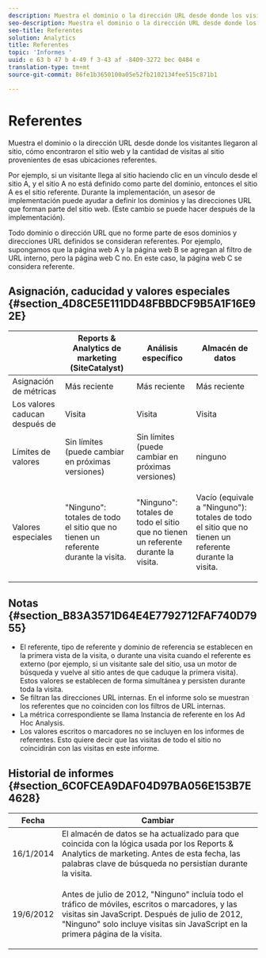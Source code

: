 ```yaml
---
description: Muestra el dominio o la dirección URL desde donde los visitantes llegaron al sitio, cómo encontraron el sitio web y la cantidad de visitas al sitio provenientes de esas ubicaciones referentes.
seo-description: Muestra el dominio o la dirección URL desde donde los visitantes llegaron al sitio, cómo encontraron el sitio web y la cantidad de visitas al sitio provenientes de esas ubicaciones referentes.
seo-title: Referentes
solution: Analytics
title: Referentes
topic: 'Informes '
uuid: e 63 b 47 b 4-49 f 3-43 af -8409-3272 bec 0484 e
translation-type: tm+mt
source-git-commit: 86fe1b3650100a05e52fb2102134fee515c871b1

---
```



# Referentes

Muestra el dominio o la dirección URL desde donde los visitantes llegaron al sitio, cómo encontraron el sitio web y la cantidad de visitas al sitio provenientes de esas ubicaciones referentes.

Por ejemplo, si un visitante llega al sitio haciendo clic en un vínculo desde el sitio A, y el sitio A no está definido como parte del dominio, entonces el sitio A es el sitio referente. Durante la implementación, un asesor de implementación puede ayudar a definir los dominios y las direcciones URL que forman parte del sitio web. (Este cambio se puede hacer después de la implementación).

Todo dominio o dirección URL que no forme parte de esos dominios y direcciones URL definidos se consideran referentes. Por ejemplo, supongamos que la página web A y la página web B se agregan al filtro de URL interno, pero la página web C no. En este caso, la página web C se considera referente.

## Asignación, caducidad y valores especiales {#section_4D8CE5E111DD48FBBDCF9B5A1F16E92E}

<table id="table_EC7423532C7E44DE97B7FC0321585A2B"> 
 <thead> 
  <tr> 
   <th colname="col1" class="entry"> </th> 
   <th colname="col2" class="entry"> Reports &amp; Analytics de marketing (SiteCatalyst) </th> 
   <th colname="col3" class="entry"> Análisis específico </th> 
   <th colname="col4" class="entry"> Almacén de datos </th> 
  </tr>
 </thead>
 <tbody> 
  <tr> 
   <td colname="col1"> Asignación de métricas </td> 
   <td colname="col2"> Más reciente </td> 
   <td colname="col3"> Más reciente </td> 
   <td colname="col4"> Más reciente </td> 
  </tr> 
  <tr> 
   <td colname="col1"> Los valores caducan después de </td> 
   <td colname="col2"> Visita </td> 
   <td colname="col3"> Visita </td> 
   <td colname="col4"> Visita </td> 
  </tr> 
  <tr> 
   <td colname="col1"> Límites de valores </td> 
   <td colname="col2"> Sin límites (puede cambiar en próximas versiones) </td> 
   <td colname="col3"> Sin límites (puede cambiar en próximas versiones) </td> 
   <td colname="col4"> ninguno </td> 
  </tr> 
  <tr> 
   <td colname="col1"> Valores especiales </td> 
   <td colname="col2"> <p>"Ninguno": totales de todo el sitio que no tienen un referente durante la visita. </p> </td> 
   <td colname="col3"> <p>"Ninguno": totales de todo el sitio que no tienen un referente durante la visita. </p> </td> 
   <td colname="col4"> <p> Vacío (equivale a "Ninguno"): totales de todo el sitio que no tienen un referente durante la visita. </p> </td> 
  </tr> 
 </tbody> 
</table>

## Notas {#section_B83A3571D64E4E7792712FAF740D7955}

* El referente, tipo de referente y dominio de referencia se establecen en la primera vista de la visita, o durante una visita cuando el referente es externo (por ejemplo, si un visitante sale del sitio, usa un motor de búsqueda y vuelve al sitio antes de que caduque la primera visita). Estos valores se establecen de forma simultánea y persisten durante toda la visita.
* Se filtran las direcciones URL internas. En el informe solo se muestran los referentes que no coinciden con los filtros de URL internas.
* La métrica correspondiente se llama Instancia de referente en los Ad Hoc Analysis.
* Los valores escritos o marcadores no se incluyen en los informes de referentes. Esto quiere decir que las visitas de todo el sitio no coincidirán con las visitas en este informe.

## Historial de informes {#section_6C0FCEA9DAF04D97BA056E153B7E4628}

<table id="table_9DFA79EC6A5A48648F2FB5418E1752DB"> 
 <thead> 
  <tr> 
   <th colname="col1" class="entry"> Fecha </th> 
   <th colname="col2" class="entry"> Cambiar </th> 
  </tr>
 </thead>
 <tbody> 
  <tr> 
   <td colname="col1"> 16/1/2014 </td> 
   <td colname="col2"> El almacén de datos se ha actualizado para que coincida con la lógica usada por los Reports &amp; Analytics de marketing. Antes de esta fecha, las palabras clave de búsqueda no persistían durante la visita. </td> 
  </tr> 
  <tr> 
   <td colname="col1"> 19/6/2012 </td> 
   <td colname="col2"> <p> Antes de julio de 2012, "Ninguno" incluía todo el tráfico de móviles, escritos o marcadores, y las visitas sin JavaScript. Después de julio de 2012, "Ninguno" solo incluye visitas sin JavaScript en la primera página de la visita. </p> </td> 
  </tr> 
 </tbody> 
</table>

